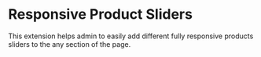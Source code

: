# Responsive Product Sliders
This extension helps admin to easily add different fully responsive products sliders to the any section of the page.
